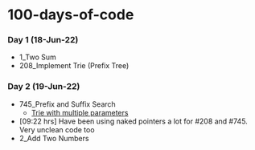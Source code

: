 # 100-days-of-code

### Day 1 (18-Jun-22)
- 1_Two Sum
- 208_Implement Trie (Prefix Tree)

### Day 2 (19-Jun-22)
- 745_Prefix and Suffix Search
    + [Trie with multiple parameters](https://stackoverflow.com/a/70726224/7589046)
- [09:22 hrs] Have been using naked pointers a lot for #208 and #745. Very unclean code too
- 2_Add Two Numbers
